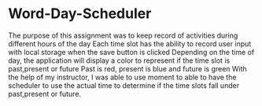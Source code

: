 # Word-Day-Scheduler
The purpose of this assignment was to keep record of activities during different hours of the day
Each time slot has the ability to record user input with local storage when the save button is clicked
Depending on the time of day, the application will display a color to represent if the time slot is past,present or future
Past is red, present is blue and future is green
With the help of my instructor, I was able to use moment to able to have the scheduler to use the actual time to determine if the time slots
fall under past,present or future.
